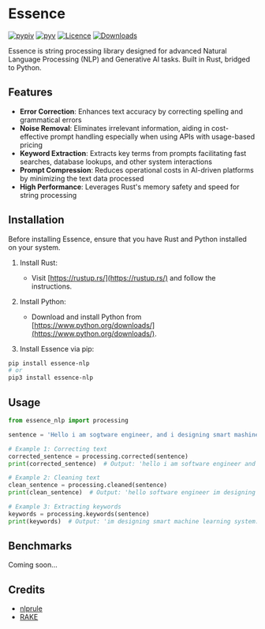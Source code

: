 # Essence
[![pypiv](https://img.shields.io/pypi/v/essence-nlp.svg)](https://pypi.python.org/pypi/essence-nlp)
[![pyv](https://img.shields.io/pypi/pyversions/essence-nlp.svg)](https://pypi.python.org/pypi/essence-nlp)
[![Licence](https://img.shields.io/badge/license-MIT-blue.svg)](https://raw.githubusercontent.com/csurfer/essence-nlp/master/LICENSE)
[![Downloads](https://pepy.tech/badge/essence-nlp)](https://pepy.tech/project/essence-nlp)

Essence is string processing library designed for advanced Natural Language Processing (NLP) and Generative AI tasks. Built in Rust, bridged to Python.

## Features
- **Error Correction**: Enhances text accuracy by correcting spelling and grammatical errors
- **Noise Removal**: Eliminates irrelevant information, aiding in cost-effective prompt handling especially when using APIs with usage-based pricing
- **Keyword Extraction**: Extracts key terms from prompts facilitating fast searches, database lookups, and other system interactions
- **Prompt Compression**: Reduces operational costs in AI-driven platforms by minimizing the text data processed
- **High Performance**: Leverages Rust's memory safety and speed for string processing

## Installation

Before installing Essence, ensure that you have Rust and Python installed on your system.

1. Install Rust:
   - Visit [https://rustup.rs/](https://rustup.rs/) and follow the instructions.

2. Install Python:
   - Download and install Python from [https://www.python.org/downloads/](https://www.python.org/downloads/).

3. Install Essence via pip:
```bash
pip install essence-nlp
# or
pip3 install essence-nlp
```

## Usage

```python
from essence_nlp import processing

sentence = 'Hello i am sogtware engineer, and i designing smart mashine learning system.'

# Example 1: Correcting text
corrected_sentence = processing.corrected(sentence)
print(corrected_sentence)  # Output: 'hello i am software engineer and i'm designing smart machine learning system'

# Example 2: Cleaning text
clean_sentence = processing.cleaned(sentence)
print(clean_sentence)  # Output: 'hello software engineer im designing smart machine learning system'

# Example 3: Extracting keywords
keywords = processing.keywords(sentence)
print(keywords)  # Output: 'im designing smart machine learning system: 36\nsoftware engineer: 4\nhello: 1'
```

## Benchmarks
Coming soon...

## Credits
- [nlprule](https://github.com/bminixhofer/nlprule)
- [RAKE](https://github.com/csurfer/rake-nltk)